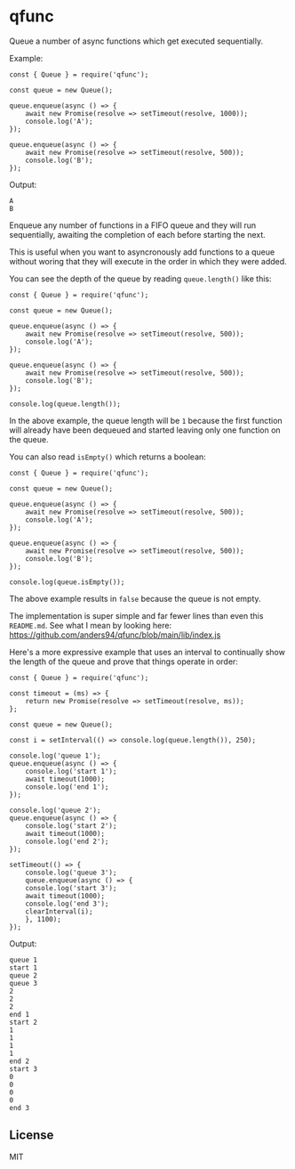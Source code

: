 qfunc
==============

Queue a number of async functions which get executed sequentially.

Example:
```
const { Queue } = require('qfunc');

const queue = new Queue();

queue.enqueue(async () => {
    await new Promise(resolve => setTimeout(resolve, 1000));
    console.log('A');
});

queue.enqueue(async () => {
    await new Promise(resolve => setTimeout(resolve, 500));
    console.log('B');
});
```

Output:

```
A
B
```

Enqueue any number of functions in a FIFO queue and they will run sequentially, awaiting the completion of each before starting the next.

This is useful when you want to asyncronously add functions to a queue without woring that they will execute in the order in which they were added.

You can see the depth of the queue by reading `queue.length()` like this:

```
const { Queue } = require('qfunc');

const queue = new Queue();

queue.enqueue(async () => {
    await new Promise(resolve => setTimeout(resolve, 500));
    console.log('A');
});

queue.enqueue(async () => {
    await new Promise(resolve => setTimeout(resolve, 500));
    console.log('B');
});

console.log(queue.length());
```
In the above example, the queue length will be `1` because the first function will already have been dequeued and started leaving only one function on the queue.

You can also read `isEmpty()` which returns a boolean:

```
const { Queue } = require('qfunc');

const queue = new Queue();

queue.enqueue(async () => {
    await new Promise(resolve => setTimeout(resolve, 500));
    console.log('A');
});

queue.enqueue(async () => {
    await new Promise(resolve => setTimeout(resolve, 500));
    console.log('B');
});

console.log(queue.isEmpty());
```

The above example results in `false` because the queue is not empty.

The implementation is super simple and far fewer lines than even this `README.md`. See what I mean by looking here: https://github.com/anders94/qfunc/blob/main/lib/index.js

Here's a more expressive example that uses an interval to continually show the length of the queue and prove that things operate in order:

```
const { Queue } = require('qfunc');

const timeout = (ms) => {
    return new Promise(resolve => setTimeout(resolve, ms));
};

const queue = new Queue();

const i = setInterval(() => console.log(queue.length()), 250);

console.log('queue 1');
queue.enqueue(async () => {
    console.log('start 1');
    await timeout(1000);
    console.log('end 1');
});

console.log('queue 2');
queue.enqueue(async () => {
    console.log('start 2');
    await timeout(1000);
    console.log('end 2');
});

setTimeout(() => {
    console.log('queue 3');
    queue.enqueue(async () => {
	console.log('start 3');
	await timeout(1000);
	console.log('end 3');
	clearInterval(i);
    }, 1100);
});
```

Output:
```
queue 1
start 1
queue 2
queue 3
2
2
2
end 1
start 2
1
1
1
1
end 2
start 3
0
0
0
0
end 3
```

License
-------
MIT
